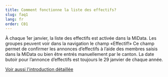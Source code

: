 ```yaml
---
title: Comment fonctionne la liste des effectifs?
slug: faq1
lang: fr
order: C01
---
```


À chaque 1er janvier, la liste des effectifs est activée dans la MiData. Les groupes peuvent voir dans la navigation le champ «Effectif!» Ce champ permet de confirmer les annonces d’effectifs à l’aide des membres saisis dans la MiData ou bien être entrés manuellement par le canton. La date butoir pour l’annonce d’effectifs est toujours le 29 janvier de chaque année.

[Voir aussi l'introduction détaillée](https://pfadi.swiss/fr/publications-telechargements/downloads/detail/215/midata-feuille-dinformation-liste-des-effectifs/)
